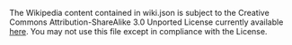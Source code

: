 The Wikipedia content contained in wiki.json is subject
to the Creative Commons Attribution-ShareAlike 3.0
Unported License currently available
[here](https://creativecommons.org/licenses/by-sa/3.0/).
You may not use this file except in compliance with the
License.
